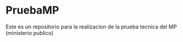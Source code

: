 # PruebaMP
Este es un repositorio para la realizacion de la prueba tecnica del  MP (ministerio publico)
